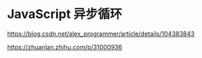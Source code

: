 # JavaScript 异步循环

https://blog.csdn.net/alex_programmer/article/details/104383843

https://zhuanlan.zhihu.com/p/31000936
